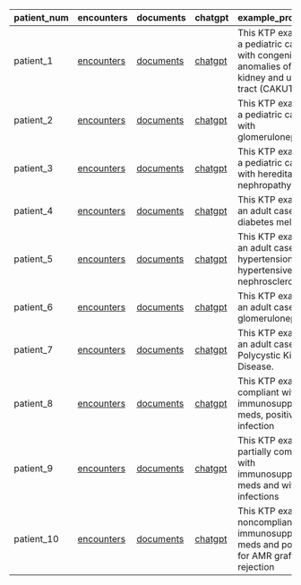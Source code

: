 | patient_num   | encounters                             | documents                            | chatgpt                                                                   | example_prompt                                                                                          |
|:--------------|:---------------------------------------|:-------------------------------------|:--------------------------------------------------------------------------|:--------------------------------------------------------------------------------------------------------|
| patient_1     | [encounters](patient_1/encounters.md)  | [documents](patient_1/documents.md)  | [chatgpt](https://chatgpt.com/share/68d6d683-9c20-800f-8ce2-6060ec411cba) | This KTP example is a pediatric case with congenital anomalies of the kidney and urinary tract (CAKUT). |
| patient_2     | [encounters](patient_2/encounters.md)  | [documents](patient_2/documents.md)  | [chatgpt](https://chatgpt.com/share/68d6d6d3-f048-800f-931b-66482486198f) | This KTP example is a pediatric case with glomerulonephritis.                                           |
| patient_3     | [encounters](patient_3/encounters.md)  | [documents](patient_3/documents.md)  | [chatgpt](https://chatgpt.com/share/68d6d6a1-e0e8-800f-a01d-624be6ac002d) | This KTP example is a pediatric case with hereditary nephropathy.                                       |
| patient_4     | [encounters](patient_4/encounters.md)  | [documents](patient_4/documents.md)  | [chatgpt](https://chatgpt.com/share/68d6d6f4-20b4-800f-a73e-d470dc250be0) | This KTP example is an adult case with diabetes mellitus.                                               |
| patient_5     | [encounters](patient_5/encounters.md)  | [documents](patient_5/documents.md)  | [chatgpt](https://chatgpt.com/share/68d6d706-05a4-800f-942f-2ba845b231cb) | This KTP example is an adult case with hypertension / hypertensive nephrosclerosis.                     |
| patient_6     | [encounters](patient_6/encounters.md)  | [documents](patient_6/documents.md)  | [chatgpt](https://chatgpt.com/share/68d6d718-313c-800f-880c-5904bbe5fb54) | This KTP example is an adult case with glomerulonephritis.                                              |
| patient_7     | [encounters](patient_7/encounters.md)  | [documents](patient_7/documents.md)  | [chatgpt](https://chatgpt.com/share/68d6d72a-6608-800f-bc26-8f3ff7f9644e) | This KTP example is an adult case with Polycystic Kidney Disease.                                       |
| patient_8     | [encounters](patient_8/encounters.md)  | [documents](patient_8/documents.md)  | [chatgpt](https://chatgpt.com/share/68d6df0c-6124-800f-8ad5-100639e9b67d) | This KTP example is compliant with immunosuppression meds, positive for infection                       |
| patient_9     | [encounters](patient_9/encounters.md)  | [documents](patient_9/documents.md)  | [chatgpt](https://chatgpt.com/share/68d6dea5-409c-800f-abb0-2a2dc9a2d61a) | This KTP example is partially compliant with immunosuppression meds and without infections              |
| patient_10    | [encounters](patient_10/encounters.md) | [documents](patient_10/documents.md) | [chatgpt](https://chatgpt.com/share/68d6de79-8aa4-800f-8da7-29a57e75afcf) | This KTP example is noncompliant with immunosuppression meds and positive for AMR graft rejection       |